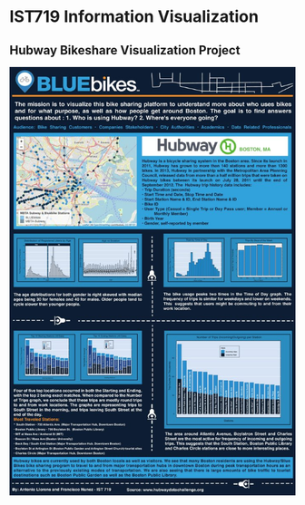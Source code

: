 # IST719 Information Visualization
## Hubway Bikeshare Visualization Project


![Project Poster](https://raw.githubusercontent.com/frnunez/frnunez.github.io/master/images/visualization/finalpostersmall.jpg)
